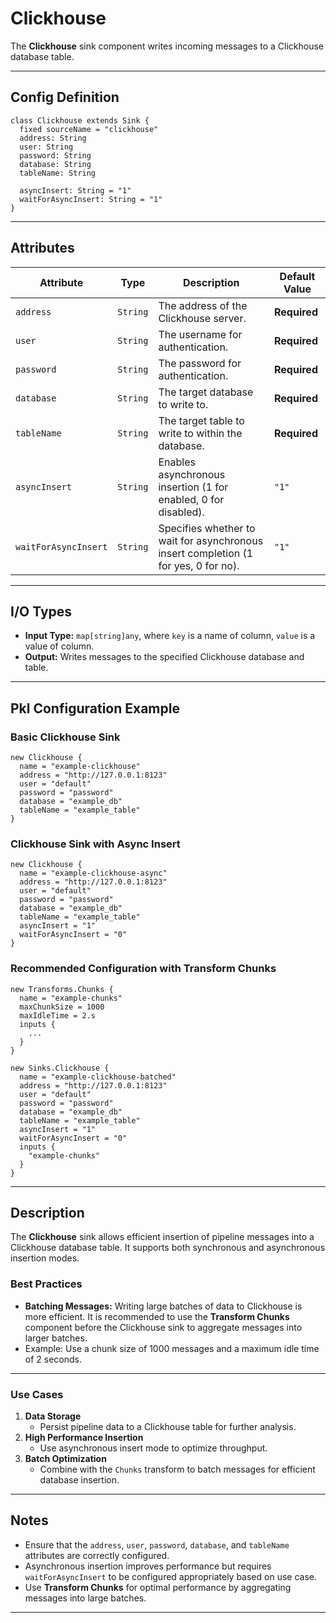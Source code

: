 
# **Clickhouse**

The **Clickhouse** sink component writes incoming messages to a Clickhouse database table.

---

## **Config Definition**

```pkl
class Clickhouse extends Sink {
  fixed sourceName = "clickhouse"
  address: String
  user: String
  password: String
  database: String
  tableName: String

  asyncInsert: String = "1"
  waitForAsyncInsert: String = "1"
}
```

---

## **Attributes**

| **Attribute**        | **Type**   | **Description**                                                              | **Default Value** |
|-----------------------|------------|------------------------------------------------------------------------------|--------------------|
| `address`            | `String`   | The address of the Clickhouse server.                                        | **Required**      |
| `user`               | `String`   | The username for authentication.                                             | **Required**      |
| `password`           | `String`   | The password for authentication.                                             | **Required**      |
| `database`           | `String`   | The target database to write to.                                             | **Required**      |
| `tableName`          | `String`   | The target table to write to within the database.                            | **Required**      |
| `asyncInsert`        | `String`   | Enables asynchronous insertion (1 for enabled, 0 for disabled).              | `"1"`             |
| `waitForAsyncInsert` | `String`   | Specifies whether to wait for asynchronous insert completion (1 for yes, 0 for no). | `"1"`             |

---

## **I/O Types**

- **Input Type:** `map[string]any`, where `key` is a name of column, `value` is a value of column.
- **Output:** Writes messages to the specified Clickhouse database and table.

---

## **Pkl Configuration Example**

### **Basic Clickhouse Sink**
```pkl
new Clickhouse {
  name = "example-clickhouse"
  address = "http://127.0.0.1:8123"
  user = "default"
  password = "password"
  database = "example_db"
  tableName = "example_table"
}
```

### **Clickhouse Sink with Async Insert**
```pkl
new Clickhouse {
  name = "example-clickhouse-async"
  address = "http://127.0.0.1:8123"
  user = "default"
  password = "password"
  database = "example_db"
  tableName = "example_table"
  asyncInsert = "1"
  waitForAsyncInsert = "0"
}
```

### **Recommended Configuration with Transform Chunks**
```pkl
new Transforms.Chunks {
  name = "example-chunks"
  maxChunkSize = 1000
  maxIdleTime = 2.s
  inputs {
    ...
  }
}

new Sinks.Clickhouse {
  name = "example-clickhouse-batched"
  address = "http://127.0.0.1:8123"
  user = "default"
  password = "password"
  database = "example_db"
  tableName = "example_table"
  asyncInsert = "1"
  waitForAsyncInsert = "0"
  inputs {
    "example-chunks"
  }
}
```

---

## **Description**

The **Clickhouse** sink allows efficient insertion of pipeline messages into a Clickhouse database table. It supports both synchronous and asynchronous insertion modes.

### **Best Practices**
- **Batching Messages:** Writing large batches of data to Clickhouse is more efficient. It is recommended to use the **Transform Chunks** component before the Clickhouse sink to aggregate messages into larger batches.
- Example: Use a chunk size of 1000 messages and a maximum idle time of 2 seconds.

---

### **Use Cases**

1. **Data Storage**
    - Persist pipeline data to a Clickhouse table for further analysis.
2. **High Performance Insertion**
    - Use asynchronous insert mode to optimize throughput.
3. **Batch Optimization**
    - Combine with the `Chunks` transform to batch messages for efficient database insertion.

---

## **Notes**

- Ensure that the `address`, `user`, `password`, `database`, and `tableName` attributes are correctly configured.
- Asynchronous insertion improves performance but requires `waitForAsyncInsert` to be configured appropriately based on use case.
- Use **Transform Chunks** for optimal performance by aggregating messages into large batches.

---
